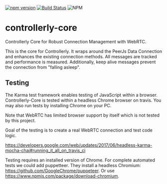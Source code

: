 [![npm version](https://badge.fury.io/js/controllerly-core.svg)](https://badge.fury.io/js/controllerly-core)
[![Build Status](https://travis-ci.org/marcoklein/controllerly-core.svg?branch=master)](https://travis-ci.org/marcoklein/controllerly-core)
![NPM](https://img.shields.io/npm/l/controllerly)


# controllerly-core
Controllerly Core for Robust Connection Management with WebRTC.

This is the core for Controllerly. It wraps around the PeerJs Data Connection and enhances the existing connection methods. All messages are tracked and performance is measured. Additionally, keep alive messages prevent the connection from "falling asleep".

## Testing
The Karma test framework enables testing of JavaScript within a browser. Controllerly-Core is tested within a headless Chrome browser on travis. You may also run tests by installing Chrome on your PC.

Note that WebRTC has limited browser support by itself which is not tested by this project.

Goal of the testing is to create a real WebRTC connection and test code logic.

https://developers.google.com/web/updates/2017/06/headless-karma-mocha-chai#running_it_all_on_travis_ci

Testing requires an installed version of Chrome.
For complete automated tests we could add puppetteer. They install a headless Chromium: https://github.com/GoogleChrome/puppeteer.
Or use https://www.npmjs.com/package/download-chromium.